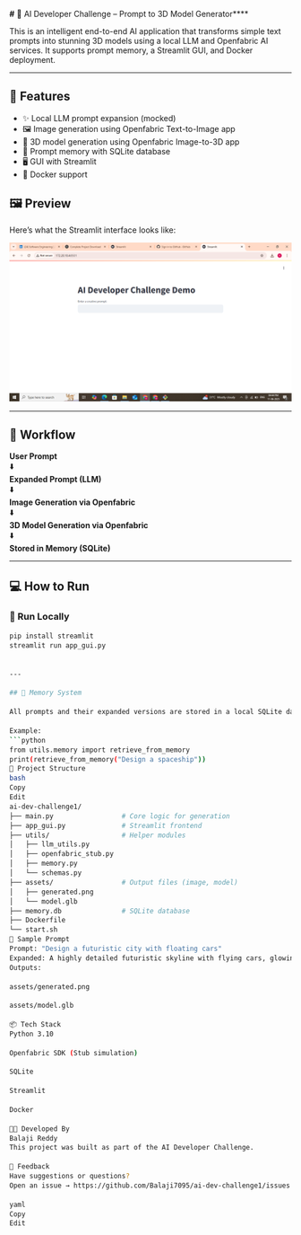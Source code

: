 **#** 🧠 AI Developer Challenge – Prompt to 3D Model Generator****

This is an intelligent end-to-end AI application that transforms simple text prompts into stunning 3D models using a local LLM and Openfabric AI services. It supports prompt memory, a Streamlit GUI, and Docker deployment.

---

## 🚀 Features

- ✨ Local LLM prompt expansion (mocked)
- 🖼️ Image generation using Openfabric Text-to-Image app
- 🧊 3D model generation using Openfabric Image-to-3D app
- 🧠 Prompt memory with SQLite database
- 🖥️ GUI with Streamlit
- 🐳 Docker support

## 🖼️ Preview

Here’s what the Streamlit interface looks like:

![App Demo](assets/screenshot.png)


---

## 🔄 Workflow

**User Prompt**  
⬇️  
**Expanded Prompt (LLM)**  
⬇️  
**Image Generation via Openfabric**  
⬇️  
**3D Model Generation via Openfabric**  
⬇️  
**Stored in Memory (SQLite)**

---

## 💻 How to Run

### 🧪 Run Locally

```bash
pip install streamlit
streamlit run app_gui.py


---

## 🧠 Memory System

All prompts and their expanded versions are stored in a local SQLite database called `memory.db`. This allows the app to remember what you generated earlier.

Example:
```python
from utils.memory import retrieve_from_memory
print(retrieve_from_memory("Design a spaceship"))
📂 Project Structure
bash
Copy
Edit
ai-dev-challenge1/
├── main.py                 # Core logic for generation
├── app_gui.py              # Streamlit frontend
├── utils/                  # Helper modules
│   ├── llm_utils.py
│   ├── openfabric_stub.py
│   ├── memory.py
│   └── schemas.py
├── assets/                 # Output files (image, model)
│   ├── generated.png
│   └── model.glb
├── memory.db               # SQLite database
├── Dockerfile
└── start.sh
🎨 Sample Prompt
Prompt: "Design a futuristic city with floating cars"
Expanded: A highly detailed futuristic skyline with flying cars, glowing towers, and neon-lit roads
Outputs:

assets/generated.png

assets/model.glb

📦 Tech Stack
Python 3.10

Openfabric SDK (Stub simulation)

SQLite

Streamlit

Docker

👨‍💻 Developed By
Balaji Reddy
This project was built as part of the AI Developer Challenge.

📨 Feedback
Have suggestions or questions?
Open an issue → https://github.com/Balaji7095/ai-dev-challenge1/issues

yaml
Copy
Edit










